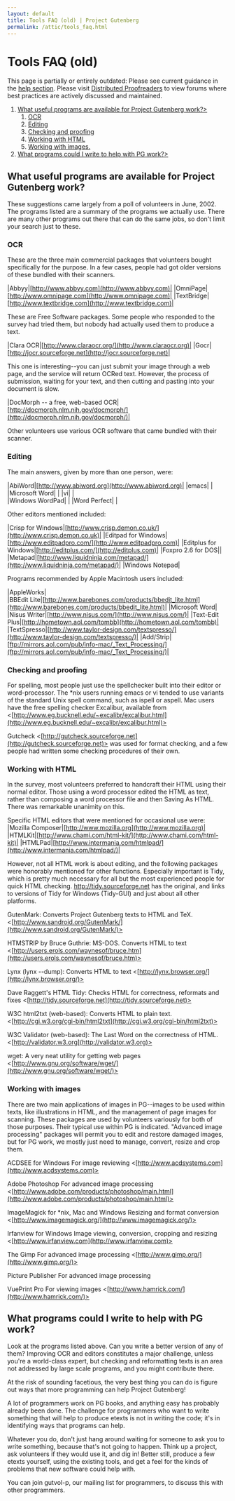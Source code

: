 ```yaml
---
layout: default
title: Tools FAQ (old) | Project Gutenberg
permalink: /attic/tools_faq.html
---
```


Tools FAQ (old)
===============

This page is partially or entirely outdated: Please see current guidance in the [help section](/help/). Please visit [Distributed Proofreaders](/how_to/http://www.pgdp.net) to view forums where best practices are actively discussed and maintained. 

<div class="contents">
<ol>
<li><a href="#what-useful-programs-are-available-for-project-gutenberg-work">What useful programs are available for Project Gutenberg work?></a>
<ol class="inner_1">
<li><a href="#ocr">OCR</a></li>
<li><a href="#editing">Editing</a></li>
<li><a href="#checking-and-proofing">Checking and proofing</a></li>
<li><a href="#working-with-html">Working with HTML</a></li>
<li><a href="#working-with-images">Working with images.</a></li>
</ol>
</li>
<li><a href="#">What programs could I write to help with PG work?></a></li>
</ol>
</div>

## What useful programs are available for Project Gutenberg work?
These suggestions came largely from a poll of volunteers in June, 2002. The programs listed are a summary of the programs we actually use. There are many other programs out there that can do the same jobs, so don't limit your search just to these. 

### OCR 
These are the three main commercial packages that volunteers bought specifically for the purpose. In a few cases, people had got older versions of these bundled with their scanners. 

|Abbyy|[http://www.abbyy.com](http://www.abbyy.com)|
|OmniPage|[http://www.omnipage.com](http://www.omnipage.com)|
|TextBridge|[http://www.textbridge.com](http://www.textbridge.com)|

These are Free Software packages. Some people who responded to the survey had tried them, but nobody had actually used them to produce a text. 

|Clara OCR|[http://www.claraocr.org/](http://www.claraocr.org)|
|Gocr|[http://jocr.sourceforge.net](http://jocr.sourceforge.net)|

This one is interesting--you can just submit your image through a web page, and the service will return OCRed text. However, the process of submission, waiting for your text, and then cutting and pasting into your document is slow. 

|DocMorph -- a free, web-based OCR|[http://docmorph.nlm.nih.gov/docmorph/](http://docmorph.nlm.nih.gov/docmorph/)|

Other volunteers use various OCR software that came bundled with their scanner. 

### Editing
The main answers, given by more than one person, were: 

|AbiWord|[http://www.abiword.org](http://www.abiword.org)|
|emacs| | 	
|Microsoft Word| | 
|vi| | 	
|Windows WordPad| |
|Word Perfect| | 	

Other editors mentioned included:

|Crisp for Windows|[http://www.crisp.demon.co.uk/](http://www.crisp.demon.co.uk)|
|Editpad for Windows|[http://www.editpadpro.com/](http://www.editpadpro.com)|
|Editplus for Windows|[http://editplus.com/](http://editplus.com)|
|Foxpro 2.6 for DOS||
|Metapad|[http://www.liquidninja.com/metapad/](http://www.liquidninja.com/metapad/)|
|Windows Notepad|

Programs recommended by Apple Macintosh users included: 

|AppleWorks| 	
|BBEdit Lite|[http://www.barebones.com/products/bbedit_lite.html](http://www.barebones.com/products/bbedit_lite.html)|
|Microsoft Word| 	
|Nisus Writer|[http://www.nisus.com/](http://www.nisus.com/)|
|Text-Edit Plus|[http://hometown.aol.com/tombb](http://hometown.aol.com/tombb)|
|TextSpresso|[http://www.taylor-design.com/textspresso/](http://www.taylor-design.com/textspresso/)|
|Add/Strip|[ftp://mirrors.aol.com/pub/info-mac/_Text_Processing/](ftp://mirrors.aol.com/pub/info-mac/_Text_Processing/)|

### Checking and proofing
For spelling, most people just use the spellchecker built into their editor or word-processor. The *nix users running emacs or vi tended to use variants of the standard Unix spell command, such as ispell or aspell. Mac users have the free spelling checker Excalibur, available from <[http://www.eg.bucknell.edu/~excalibr/excalibur.html](http://www.eg.bucknell.edu/~excalibr/excalibur.html)>

Gutcheck <[http://gutcheck.sourceforge.net](http://gutcheck.sourceforge.net)> was used for format checking, and a few people had written some checking procedures of their own.

### Working with HTML
In the survey, most volunteers preferred to handcraft their HTML using their normal editor. Those using a word processor edited the HTML as text, rather than composing a word processor file and then Saving As HTML. There was remarkable unanimity on this.

Specific HTML editors that were mentioned for occasional use were: 
|Mozilla Composer|[http://www.mozilla.org](http://www.mozilla.org)|
|HTMLKit|[http://www.chami.com/html-kit/](http://www.chami.com/html-kit)|
|HTMLPad|[http://www.intermania.com/htmlpad/](http://www.intermania.com/htmlpad/)|

However, not all HTML work is about editing, and the following packages were honorably mentioned for other functions. Especially important is Tidy, which is pretty much necessary for all but the most experienced people for quick HTML checking. <http://tidy.sourceforge.net> has the original, and links to versions of Tidy for Windows (Tidy-GUI) and just about all other platforms.

GutenMark:
Converts Project Gutenberg texts to HTML and TeX.
<[http://www.sandroid.org/GutenMark/](http://www.sandroid.org/GutenMark/)>

HTMSTRIP by Bruce Guthrie:
MS-DOS. Converts HTML to text
<[http://users.erols.com/waynesof/bruce.htm](http://users.erols.com/waynesof/bruce.htm)>

Lynx (lynx --dump):
Converts HTML to text
<[http://lynx.browser.org/](http://lynx.browser.org/)>

Dave Raggett's HTML Tidy:
Checks HTML for correctness, reformats and fixes
<[http://tidy.sourceforge.net](http://tidy.sourceforge.net)>

W3C html2txt (web-based):
Converts HTML to plain text.
<[http://cgi.w3.org/cgi-bin/html2txt](http://cgi.w3.org/cgi-bin/html2txt)>

W3C Validator (web-based):
The Last Word on the correctness of HTML.
<[http://validator.w3.org](http://validator.w3.org)>

wget:
A very neat utility for getting web pages
<[http://www.gnu.org/software/wget/](http://www.gnu.org/software/wget/)>

### Working with images
There are two main applications of images in PG--images to be used within texts, like illustrations in HTML, and the management of page images for scanning. These packages are used by volunteers variously for both of those purposes. Their typical use within PG is indicated. "Advanced image processing" packages will permit you to edit and restore damaged images, but for PG work, we mostly just need to manage, convert, resize and crop them.

ACDSEE for Windows
For image reviewing
<[http://www.acdsystems.com](http://www.acdsystems.com)>

Adobe Photoshop
For advanced image processing
<[http://www.adobe.com/products/photoshop/main.html](http://www.adobe.com/products/photoshop/main.html)>

ImageMagick for *nix, Mac and Windows
Resizing and format conversion
<[http://www.imagemagick.org/](http://www.imagemagick.org/)>

Irfanview for Windows
Image viewing, conversion, cropping and resizing
<[http://www.irfanview.com](http://www.irfanview.com)>

The Gimp
For advanced image processing
<[http://www.gimp.org/](http://www.gimp.org/)>

Picture Publisher
For advanced image processing

VuePrint Pro
For viewing images
<[http://www.hamrick.com/](http://www.hamrick.com/)>

## What programs could I write to help with PG work?
Look at the programs listed above. Can you write a better version of any of them? Improving OCR and editors constitutes a major challenge, unless you're a world-class expert, but checking and reformatting texts is an area not addressed by large scale programs, and you might contribute there.

At the risk of sounding facetious, the very best thing you can do is figure out ways that more programming can help Project Gutenberg!

A lot of programmers work on PG books, and anything easy has probably already been done. The challenge for programmers who want to write something that will help to produce etexts is not in writing the code; it's in identifying ways that programs can help.

Whatever you do, don't just hang around waiting for someone to ask you to write something, because that's not going to happen. Think up a project, ask volunteers if they would use it, and dig in! Better still, produce a few etexts yourself, using the existing tools, and get a feel for the kinds of problems that new software could help with.

You can join gutvol-p, our mailing list for programmers, to discuss this with other programmers. 
